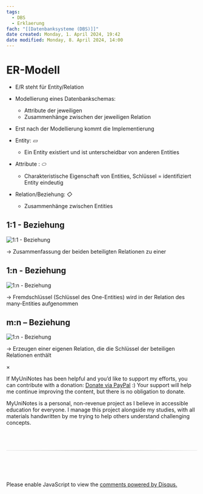```yaml
---
tags:
  - DBS
  - Erklaerung
fach: "[[Datenbanksysteme (DBS)]]"
date created: Monday, 1. April 2024, 19:42
date modified: Monday, 8. April 2024, 14:00
---
```


# ER-Modell

- E/R steht für Entity/Relation
- Modellierung eines Datenbankschemas:
  - Attribute der jeweiligen
  - Zusammenhänge zwischen der jeweiligen Relation
- Erst nach der Modellierung kommt die Implementierung

- Entity: _▭_
  - Ein Entity existiert und ist unterscheidbar von anderen Entities
- Attribute : _⬭_
  - Charakteristische Eigenschaft von Entities, Schlüssel = identifiziert Entity eindeutig
- Relation/Beziehung: _◇_
  - Zusammenhänge zwischen Entities

## 1:1 - Beziehung

![1:1 - Beziehung](1zu1.png)

→ Zusammenfassung der beiden beteiligten Relationen zu einer

## 1:n - Beziehung

![1:n - Beziehung](1zuN.png)

→ Fremdschlüssel (Schlüssel des One-Entities) wird in der Relation des many-Entities aufgenommen

## m:n – Beziehung

![1:n - Beziehung](mzun.png)

→ Erzeugen einer eigenen Relation, die die Schlüssel der beteiligen Relationen enthält

<!-- Modal START -->
<div id="myModal" class="modal">
  <div class="modal-content">
    <span id="closeModal" class="close">&times;</span>
    <p class="modal-text">
      If MyUniNotes has been helpful and you’d like to support my efforts, <span class="modal-highlight"> you can contribute with a donation: <a class="modal-dono-link" href="https://paypal.me/myuninotes4u">Donate via PayPal</a> :) </span> Your support will help me continue improving the content, but there is no obligation to donate.
    </p>
    <p class="modal-text">
      <span class="modal-highlight">MyUniNotes is a personal, non-revenue project as I believe in accessible education for everyone.</span> I manage this project alongside my studies, with all materials handwritten by me trying to help others understand challenging concepts.
    </p>
  </div>
</div>

<script>
  // JavaScript to display the modal on page load
  document.addEventListener('DOMContentLoaded', function() {
    // Generate a random number between 1 and 1
    // Wanted it to load with a adjustable probability for every page load but did not work, as DOM is loaded only once. Therefore now loading it every time website is visited and DOM is loaded.
    const randomNumber = Math.floor(Math.random() * 1) + 1; 
    // console.log(randomNumber)
    if (randomNumber === 1) {
      setTimeout(function() {
        const modal = document.getElementById('myModal');
        if (modal) {
          modal.classList.add('show');
        }
      }, 1000); // Adjust the delay as needed

      const closeModal = document.getElementById('closeModal');
      if (closeModal) {
        closeModal.addEventListener('click', function() {
          const modal = document.getElementById('myModal');
          if (modal) {
            modal.classList.remove('show');
          }
        });
      }
    } else {
      // Ensure the modal is hidden if the random number is not 1
      const modal = document.getElementById('myModal');
      if (modal) {
        modal.style.display = 'none';
      }
    }
  });
</script>
<!-- Modal END -->

<!-- DISQUS SCRIPT COMMENT START -->

<hr style="border: none; height: 2px; background: linear-gradient(to right, #f0f0f0, #ccc, #f0f0f0); margin-top: 4rem; margin-bottom: 5rem;">
<div id="disqus_thread"></div>
<script>
    /**
    *  RECOMMENDED CONFIGURATION VARIABLES: EDIT AND UNCOMMENT THE SECTION BELOW TO INSERT DYNAMIC VALUES FROM YOUR PLATFORM OR CMS.
    *  LEARN WHY DEFINING THESE VARIABLES IS IMPORTANT: https://disqus.com/admin/universalcode/#configuration-variables    */
    /*
    var disqus_config = function () {
    this.page.url = PAGE_URL;  // Replace PAGE_URL with your page's canonical URL variable
    this.page.identifier = PAGE_IDENTIFIER; // Replace PAGE_IDENTIFIER with your page's unique identifier variable
    };
    */
    (function() { // DON'T EDIT BELOW THIS LINE
    var d = document, s = d.createElement('script');
    s.src = 'https://myuninotes.disqus.com/embed.js';
    s.setAttribute('data-timestamp', +new Date());
    (d.head || d.body).appendChild(s);
    })();
</script>
<noscript>Please enable JavaScript to view the <a href="https://disqus.com/?ref_noscript">comments powered by Disqus.</a></noscript>

<!-- DISQUS SCRIPT COMMENT END -->
